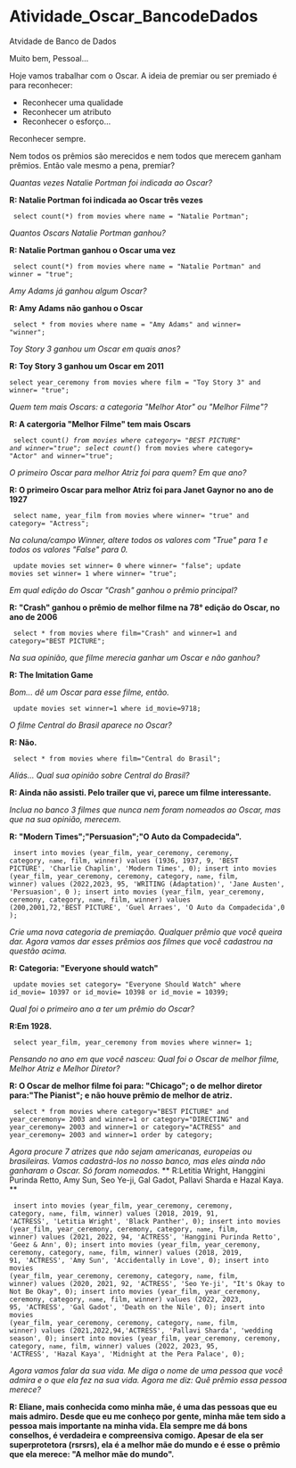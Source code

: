 # Atividade_Oscar_BancodeDados
Atvidade de Banco de Dados

Muito bem, Pessoal... 

Hoje vamos trabalhar com o Oscar.
A ideia de premiar ou ser premiado é para reconhecer:
- Reconhecer uma qualidade
- Reconhecer um atributo
- Reconhecer o esforço... 

Reconhecer sempre.

Nem todos os prêmios são merecidos e nem todos que merecem ganham prêmios. 
Então vale mesmo a pena, premiar? 

*Quantas vezes Natalie Portman foi indicada ao Oscar?* 

**R: Natalie Portman foi indicada ao Oscar três vezes**

<code> select count(*) from movies where name = "Natalie Portman"; </code>


*Quantos Oscars Natalie Portman ganhou?*

**R: Natalie Portman ganhou o Oscar uma vez**

<code> select count(*) from movies where name = "Natalie Portman" and  winner = "true"; </code>

*Amy Adams já ganhou algum Oscar?*

**R: Amy Adams não ganhou o Oscar**

<code> select * from movies where name = "Amy Adams" and winner= "winner"; </code>

*Toy Story 3 ganhou um Oscar em quais anos?*

**R: Toy Story 3 ganhou um Oscar em 2011**

<code>select  year_ceremony from movies where film = "Toy Story 3" and winner= "true";</code>

*Quem tem mais Oscars: a categoria "Melhor Ator" ou "Melhor Filme"?*

**R: A catergoria "Melhor Filme" tem mais Oscars**
 
 <code> select count(*) from movies where category= "BEST PICTURE" and winner="true";
 select count(*) from movies where category= "Actor" and winner="true"; </code>

*O primeiro Oscar para melhor Atriz foi para quem? Em que ano?*

 **R: O primeiro Oscar para melhor Atriz foi para Janet Gaynor no ano de 1927**
 
<code> select name, year_film from movies where winner= "true" and category= "Actress"; </code>

*Na coluna/campo Winner, altere todos os valores com "True" para 1 e todos os valores "False" para 0.*

<code> update movies set winner= 0 where winner= "false";
 update movies set winner= 1 where winner= "true"; </code>

*Em qual edição do Oscar "Crash" ganhou o prêmio principal?*

**R: "Crash" ganhou o prêmio de melhor filme na 78° edição do Oscar, no ano de 2006**

 <code> select * from movies where film="Crash" and winner=1 and category="BEST PICTURE"; </code>

*Na sua opinião, que filme merecia ganhar um Oscar e não ganhou?*

**R: The Imitation Game**

*Bom... dê um Oscar para esse filme, então.*

<code> update movies set winner=1 where id_movie=9718; </code>

*O filme Central do Brasil aparece no Oscar?*

**R: Não.**

<code> select * from movies where film="Central do Brasil"; </code>

*Aliás... Qual sua opinião sobre Central do Brasil?*

**R: Ainda não assisti. Pelo trailer que vi, parece um filme interessante.** 

*Inclua no banco 3 filmes que nunca nem foram nomeados ao Oscar, mas que na sua opinião, merecem.*

**R: "Modern Times";"Persuasion";"O Auto da Compadecida".**

<code> insert into movies (year_film, year_ceremony, ceremony, category, `name`, film, winner) values (1936, 1937, 9, 'BEST PICTURE', 'Charlie Chaplin', 'Modern Times', 0);
insert into movies (year_film, year_ceremony, ceremony, category, `name`, film, winner) values (2022,2023, 95, 'WRITING (Adaptation)', 'Jane Austen', 'Persuasion', 0 );
insert into movies (year_film, year_ceremony, ceremony, category, `name`, film, winner) values (200,2001,72,'BEST PICTURE', 'Guel Arraes', 'O Auto da Compadecida',0 ); </code>

*Crie uma nova categoria de premiação. Qualquer prêmio que você queira dar. Agora vamos dar esses prêmios aos filmes que você cadastrou na questão acima.*

**R: Categoria: "Everyone should watch"**

<code> update movies set category= "Everyone Should Watch" where id_movie= 10397 or id_movie= 10398 or id_movie = 10399; </code>

*Qual foi o primeiro ano a ter um prêmio do Oscar?*

**R:Em 1928.**

<code> select year_film, year_ceremony from movies where winner= 1; </code>

*Pensando no ano em que você nasceu: Qual foi o Oscar de melhor filme, Melhor Atriz e Melhor Diretor?*

**R: O Oscar de melhor filme foi para: "Chicago"; o de melhor diretor para:"The Pianist"; e não houve prêmio de melhor de atriz.**

<code> select * from movies where category="BEST PICTURE" and year_ceremony= 2003 and winner=1 or category="DIRECTING" and year_ceremony= 2003 and winner=1 or category="ACTRESS" and year_ceremony= 2003 and winner=1 order by category; </code>

*Agora procure 7 atrizes que não sejam americanas, europeias ou brasileiras.  Vamos cadastrá-los no nosso banco, mas eles ainda não ganharam o Oscar. Só foram nomeados.*
** R:Letitia Wright, Hanggini Purinda Retto, Amy Sun, Seo Ye-ji, Gal Gadot, Pallavi Sharda e  Hazal Kaya. **

<code> insert into movies (year_film, year_ceremony, ceremony, category, `name`, film, winner) values (2018, 2019, 91, 'ACTRESS', 'Letitia Wright', 'Black Panther', 0);
insert into movies (year_film, year_ceremony, ceremony, category, `name`, film, winner) values (2021, 2022, 94, 'ACTRESS', 'Hanggini Purinda Retto', 'Geez & Ann', 0);
insert into movies (year_film, year_ceremony, ceremony, category, `name`, film, winner) values (2018, 2019, 91, 'ACTRESS', 'Amy Sun', 'Accidentally in Love', 0);
insert into movies (year_film, year_ceremony, ceremony, category, `name`, film, winner) values (2020, 2021, 92, 'ACTRESS', 'Seo Ye-ji', "It's Okay to Not Be Okay", 0);
insert into movies (year_film, year_ceremony, ceremony, category, `name`, film, winner) values (2022, 2023, 95, 'ACTRESS', 'Gal Gadot', 'Death on the Nile', 0);
insert into movies (year_film, year_ceremony, ceremony, category, `name`, film, winner) values (2021,2022,94,'ACTRESS', 'Pallavi Sharda', 'wedding season', 0);
insert into movies (year_film, year_ceremony, ceremony, category, `name`, film, winner) values (2022, 2023, 95, 'ACTRESS', 'Hazal Kaya', 'Midnight at the Pera Palace', 0); </code>

*Agora vamos falar da sua vida. Me diga o nome de uma pessoa que você admira e o que ela fez na sua vida. Agora me diz: Quê prêmio essa pessoa merece?*

**R: Eliane, mais conhecida como minha mãe, é uma das pessoas que eu mais admiro. 
Desde que eu me conheço por gente, minha mãe tem sido a pessoa  mais importante na minha vida. Ela sempre me dá bons conselhos, é verdadeira e compreensiva comigo.
 Apesar de ela ser superprotetora (rsrsrs), ela é a melhor mãe do mundo e é esse o prêmio que ela merece: "A melhor mãe do mundo".**


